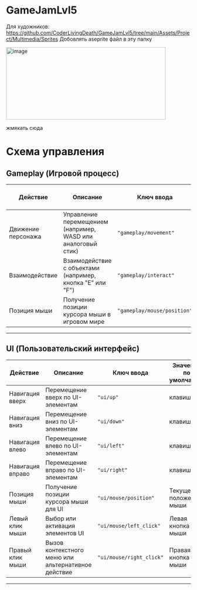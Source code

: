 # GameJamLvl5
Для художников: https://github.com/CoderLivingDeath/GameJamLvl5/tree/main/Assets/Project/Multimedia/Sprites
Добовлять aseprite файл в эту папку

<img width="435" height="197" alt="image" src="https://github.com/user-attachments/assets/050f609f-1004-443f-a628-080af7caeaac" />

жмякать сюда

# Схема управления

## Gameplay (Игровой процесс)

| Действие             | Описание                             | Ключ ввода                           | Значение по умолчанию                |
|----------------------|------------------------------------|------------------------------------|------------------------------------|
| Движение персонажа   | Управление перемещением (например, WASD или аналоговый стик) | `"gameplay/movement"`               | WASD    |
| Взаимодействие       | Взаимодействие с объектами (например, кнопка "E" или "F")    | `"gameplay/interact"`               | Клавиша `E`                        |
| Позиция мыши         | Получение позиции курсора мыши в игровом мире                   | `"gameplay/mouse/position"`         | Текущее положение мыши             |

---

## UI (Пользовательский интерфейс)

| Действие               | Описание                                | Ключ ввода                           | Значение по умолчанию                |
|------------------------|---------------------------------------|------------------------------------|------------------------------------|
| Навигация вверх        | Перемещение вверх по UI-элементам      | `"ui/up"`                          | клавиша `W`         |
| Навигация вниз         | Перемещение вниз по UI-элементам       | `"ui/down"`                        | клавиша `S`           |
| Навигация влево        | Перемещение влево по UI-элементам      | `"ui/left"`                        | клавиша `A`          |
| Навигация вправо       | Перемещение вправо по UI-элементам     | `"ui/right"`                       | клавиша `D`         |
| Позиция мыши           | Получение позиции курсора мыши для UI   | `"ui/mouse/position"`               | Текущее положение мыши               |
| Левый клик мыши        | Выбор или активация элементов UI       | `"ui/mouse/left_click"`            | Левая кнопка мыши                   |
| Правый клик мыши       | Вызов контекстного меню или альтернативное действие | `"ui/mouse/right_click"`           | Правая кнопка мыши                  |

---

